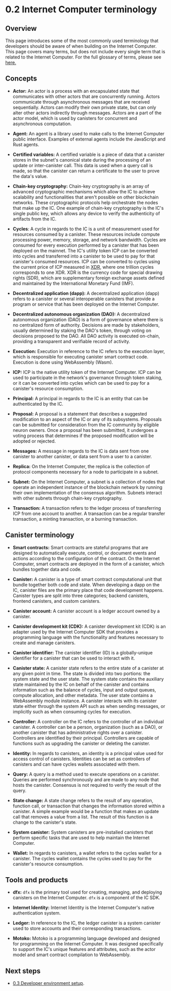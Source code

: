 # 0.2 Internet Computer terminology 

## Overview

This page introduces some of the most commonly used terminology that developers should be aware of when building on the Internet Computer. This page covers many terms, but does not include every single term that is related to the Internet Computer. For the full glossary of terms, please see [here.](/docs/references/glossary.md)

## Concepts 

- **Actor:** An actor is a process with an encapsulated state that communicates with other actors that are concurrently running. Actors communicate through asynchronous messages that are received sequentially. Actors can modify their own private state, but can only alter other actors indirectly through messages.  Actors are a part of the actor model, which is used by canisters for concurrent and asynchronous computation. 

- **Agent:** An agent is a library used to make calls to the Internet Computer public interface. Examples of external agents include the JavaScript and Rust agents. 

- **Certified variables:** A certified variable is a piece of data that a canister stores in the subnet's canonical state during the processing of an update or inter-canister call. This data is used when a query call is made, so that the canister can return a certificate to the user to prove the data's value. 

- **Chain-key cryptography:** Chain-key cryptography is an array of advanced cryptographic mechanisms which allow the IC to achieve scalability and functionalities that aren't possible on other blockchain networks. These cryptographic protocols help orchestrate the nodes that make up the IC. One example of chain-key cryptography is the IC's single public key, which allows any device to verify the authenticity of artifacts from the IC. 

- **Cycles**: A cycle in regards to the IC is a unit of measurement used for resources consumed by a canister. These resources include compute processing power, memory, storage, and network bandwidth. Cycles are consumed for every execution performed by a canister that has been deployed on the mainnet. The IC's utility token ICP can be converted into cycles and transferred into a canister to be used to pay for that canister's consumed resources. ICP can be converted to cycles using the current price of ICP measured in [XDR](https://internetcomputer.org/docs/current/references/glossary#xdr), where one trillion cycles corresponds to one XDR. XDR is the currency code for special drawing rights (SDR), which are supplementary foreign exchange assets defined and maintained by the International Monetary Fund (IMF).

- **Decentralized application (dapp):** A decentralized application (dapp) refers to a canister or several interoperable canisters that provide a program or service that has been deployed on the Internet Computer. 

- **Decentralized autonomous organization (DAO):** A decentralized autonomous organization (DAO) is a form of governance where there is no centralized form of authority. Decisions are made by stakeholders, usually determined by staking the DAO's token, through voting on decisions proposed to the DAO. All DAO activity is executed on-chain, providing a transparent and verifiable record of activity. 

- **Execution:** Execution in reference to the IC refers to the execution layer, which is responsible for executing canister smart contract code. Execution is done using WebAssembly (Wasm). 

- **ICP:** ICP is the native utility token of the Internet Computer. ICP can be used to participate in the network's governance through token staking, or it can be converted into cycles which can be used to pay for a canister's resource consumption. 

- **Principal:** A principal in regards to the IC is an entity that can be authenticated by the IC. 

- **Proposal:** A proposal is a statement that describes a suggested modification to an aspect of the IC or any of its subsystems. Proposals can be submitted for consideration from the IC community by eligible neuron owners. Once a proposal has been submitted, it undergoes a voting process that determines if the proposed modification will be adopted or rejected. 

- **Messages:** A message in regards to the IC is data sent from one canister to another canister, or data sent from a user to a canister. 

- **Replica:** On the Internet Computer, the replica is the collection of protocol components necessary for a node to participate in a subnet. 

- **Subnet:** On the Internet Computer, a subnet is a collection of nodes that operate an independent instance of the blockchain network by running their own implementation of the consensus algorithm. Subnets interact with other subnets through chain-key cryptography. 

- **Transaction:** A transaction refers to the ledger process of transferring ICP from one account to another. A transaction can be a regular transfer transaction, a minting transaction, or a burning transaction. 


## Canister terminology

- **Smart contracts:** Smart contracts are stateful programs that are designed to automatically execute, control, or document events and actions according to the configuration of the contract. On the Internet Computer, smart contracts are deployed in the form of a canister, which bundles together data and code. 

- **Canister:** A canister is a type of smart contract computational unit that bundle together both code and state. When developing a dapp on the IC, canister files are the primary place that code development happens. Canister types are split into three categories; backend canisters, frontend canisters, and custom canisters.

- **Canister account:** A canister account is a ledger account owned by a canister. 

- **Canister development kit (CDK):** A canister development kit (CDK) is an adapter used by the Internet Computer SDK that provides a programming language with the functionality and features necessary to create and manage canisters.

- **Canister identifier:** The canister identifier (ID) is a globally-unique identifier for a canister that can be used to interact with it.

- **Canister state:** A canister state refers to the entire state of a canister at any given point in time. The state is divided into two portions: the system state and the user state. The system state contains the auxiliary state maintained by the IC on behalf of the canister and contains information such as the balance of cycles, input and output queues, compute allocation, and other metadata. The user state contains a WebAssembly module instance. A canister interacts with its canister state either through the system API such as when sending messages, or implicitly such as when consuming cycles for execution. 

- **Controller:** A controller on the IC refers to the controller of an individual canister. A controller can be a person, organization (such as a DAO), or another canister that has administrative rights over a canister. Controllers are identified by their principal. Controllers are capable of functions such as upgrading the canister or deleting the canister. 

- **Identity:** In regards to canisters, an identity is a principal value used for access control of canisters. Identities can be set as controllers of canisters and can have cycles wallets associated with them. 

- **Query:** A query is a method used to execute operations on a canister. Queries are performed synchronously and are made to any node that hosts the canister. Consensus is not required to verify the result of the query. 

- **State change:** A state change refers to the result of any operation, function call, or transaction that changes the information stored within a canister. A simple example would be a function that makes an update call that removes a value from a list. The result of this function is a change to the canister's state. 

- **System canister:** System canisters are pre-installed canisters that perform specific tasks that are used to help maintain the Internet Computer. 

- **Wallet:** In regards to canisters, a wallet refers to the cycles wallet for a canister. The cycles wallet contains the cycles used to pay for the canister's resource consumption. 

## Tools and products 

- **dfx:** `dfx` is the primary tool used for creating, managing, and deploying canisters on the Internet Computer. `dfx` is a component of the IC SDK. 

- **Internet Identity:** Internet Identity is the Internet Computer's native authentication system. 

- **Ledger:** In reference to the IC, the ledger canister is a system canister used to store accounts and their corresponding transactions. 

- **Motoko:** Motoko is a programming language developed and designed for programming on the Internet Computer. It was designed specifically to support the IC's unique features and attributes, such as the actor model and smart contract compilation to WebAssembly. 

## Next steps

- [0.3 Developer environment setup](03-dev-env.md).
